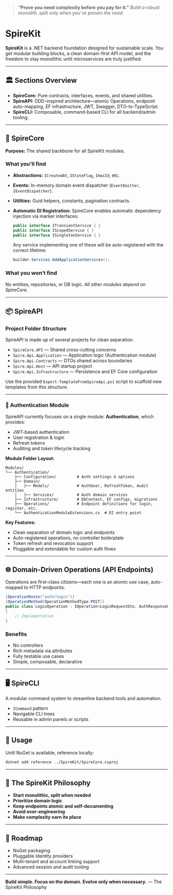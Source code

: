 
> **“Prove you need complexity before you pay for it.”**
> *Build a robust monolith, split only when you’ve proven the need.*

# SpireKit

**SpireKit** is a .NET backend foundation designed for sustainable scale. You get modular building blocks, a clean domain-first API model, and the freedom to stay monolithic until microservices are truly justified.

---

## 🏛️ Sections Overview

* **SpireCore:**
  Pure contracts, interfaces, events, and shared utilities.
* **SpireAPI:**
  DDD-inspired architecture—atomic Operations, endpoint auto-mapping, EF infrastructure, JWT, Swagger, DTO-to-TypeScript.
* **SpireCLI:**
  Composable, command-based CLI for all backend/admin tooling.

---

## 🧱 SpireCore

**Purpose:**
The shared backbone for all SpireKit modules.

### What you’ll find

* **Abstractions:**
  `ICreatedAt`, `IStateFlag`, `IHasId`, etc.

* **Events:**
  In-memory domain event dispatcher (`EventEmitter`, `IEventDispatcher`).

* **Utilities:**
  Guid helpers, constants, pagination contracts.

* **Automatic DI Registration:**
  SpireCore enables automatic dependency injection via marker interfaces:

  ```csharp
  public interface ITransientService { }
  public interface IScopedService { }
  public interface ISingletonService { }
  ```

  Any service implementing one of these will be auto-registered with the correct lifetime:

  ```csharp
  builder.Services.AddApplicationServices();
  ```

### What you won’t find

No entities, repositories, or DB logic.
*All other modules depend on SpireCore.*

---

## 📦 SpireAPI

### Project Folder Structure

SpireAPI is made up of several projects for clean separation:

* `SpireCore.API` — Shared cross-cutting concerns
* `Spire.Api.Application` — Application logic (Authentication module)
* `Spire.Api.Contracts` — DTOs shared across boundaries
* `Spire.Api.Host` — API startup project
* `Spire.Api.Infrastructure` — Persistence and EF Core configuration

Use the provided `Export-TemplateFromSpireApi.ps1` script to scaffold new templates from this structure.

---

### 🔐 Authentication Module

SpireAPI currently focuses on a single module: **Authentication**, which provides:

* JWT-based authentication
* User registration & login
* Refresh tokens
* Auditing and token lifecycle tracking

**Module Folder Layout:**

```
Modules/
└── Authentication/
    ├── Configuration/         # Auth settings & options
    ├── Domain/
    │   ├── Models/            # AuthUser, RefreshToken, Audit entities
    │   ├── Services/          # Auth domain services
    ├── Infrastructure/        # DbContext, EF configs, migrations
    ├── Operations/            # Endpoint definitions for login, register, etc.
    └── AuthenticationModuleExtensions.cs  # DI entry point
```

**Key Features:**

* Clean separation of domain logic and endpoints
* Auto-registered operations, no controller boilerplate
* Token refresh and revocation support
* Pluggable and extendable for custom auth flows

---

## 🌐 Domain-Driven Operations (API Endpoints)

Operations are first-class citizens—each one is an atomic use case, auto-mapped to HTTP endpoints.

```csharp
[OperationRoute("auth/login")]
[OperationMethod(OperationMethodType.POST)]
public class LoginOperation : IOperation<LoginRequestDto, AuthResponseDto>
{
    // Implementation
}
```

### Benefits

* No controllers
* Rich metadata via attributes
* Fully testable use cases
* Simple, composable, declarative

---

## 🖥 SpireCLI

A modular command system to streamline backend tools and automation.

* `ICommand` pattern
* Navigable CLI trees
* Reusable in admin panels or scripts

---

## 🚀 Usage

Until NuGet is available, reference locally:

```bash
dotnet add reference ../SpireKit/SpireCore.csproj
```

---

## 📝 The SpireKit Philosophy

* **Start monolithic, split when needed**
* **Prioritize domain logic**
* **Keep endpoints atomic and self-documenting**
* **Avoid over-engineering**
* **Make complexity earn its place**

---

## 🧩 Roadmap

* NuGet packaging
* Pluggable Identity providers
* Multi-tenant and account linking support
* Advanced session and audit tooling

---

**Build simple. Focus on the domain. Evolve only when necessary.**
— The SpireKit Philosophy
